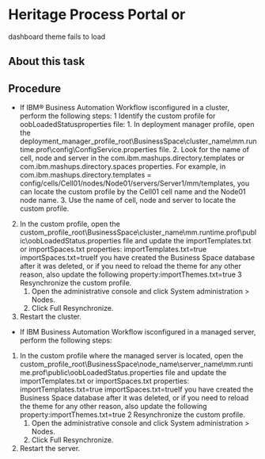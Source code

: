 # Heritage Process Portal or
dashboard theme fails to load

## About this task

## Procedure

- If IBM® Business Automation Workflow isconfigured in a cluster, perform the following steps:
    1 Identify the custom profile for oobLoadedStatusproperties file:
        1. In deployment manager profile, open the deployment\_manager\_profile\_root\BusinessSpace\cluster\_name\mm.runtime.prof\config\ConfigService.properties file.
        2. Look for the name of cell, node and server in the com.ibm.mashups.directory.templates or com.ibm.mashups.directory.spaces properties. For
example, in com.ibm.mashups.directory.templates = config/cells/Cell01/nodes/Node01/servers/Server1/mm/templates,
you can locate the custom profile by the Cell01 cell
name and the Node01 node name.
        3. Use the name of cell, node and server to locate the custom profile.
2. In the custom profile, open the custom\_profile\_root\BusinessSpace\cluster\_name\mm.runtime.prof\public\oobLoadedStatus.properties file
and update the importTemplates.txt or importSpaces.txt properties:
importTemplates.txt=true
importSpaces.txt=trueIf you have created the Business
Space database after it was deleted, or if you need to reload the
theme for any other reason, also update the following property:importThemes.txt=true
3 Resynchronize the custom profile.
    1. Open the administrative console and click System
administration > Nodes.
    2. Click Full Resynchronize.
4. Restart the cluster.
- If IBM Business Automation Workflow isconfigured in a managed server, perform the following steps:

1. In the custom profile where the managed server is located,
open the custom\_profile\_root\BusinessSpace\node\_name\server\_name\mm.runtime.prof\public\oobLoadedStatus.properties file
and update the importTemplates.txt or importSpaces.txt properties:
importTemplates.txt=true
importSpaces.txt=trueIf you have created the Business
Space database after it was deleted, or if you need to reload the
theme for any other reason, also update the following property:importThemes.txt=true
2 Resynchronize the custom profile.
    1. Open the administrative console and click System
administration > Nodes.
    2. Click Full Resynchronize.
3. Restart the server.